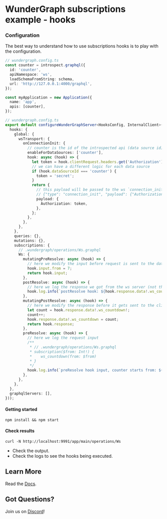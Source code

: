 # WunderGraph subscriptions example - hooks

### Configuration

The best way to understand how to use subscriptions hooks is to play with the configuration.

```typescript
// wundergraph.config.ts
const counter = introspect.graphql({
  id: 'counter',
  apiNamespace: 'ws',
  loadSchemaFromString: schema,
  url: 'http://127.0.0.1:4000/graphql',
});

const myApplication = new Application({
  name: 'app',
  apis: [counter],
});
```

```typescript
// wundergraph.config.ts
export default configureWunderGraphServer<HooksConfig, InternalClient>(() => ({
  hooks: {
    global: {
      wsTransport: {
        onConnectionInit: {
          // counter is the id of the introspected api (data source id), defined in the wundergraph.config.ts
          enableForDataSources: ['counter'],
          hook: async (hook) => {
            let token = hook.clientRequest.headers.get('Authorization') || '';
            // we can have a different logic for each data source
            if (hook.dataSourceId === 'counter') {
              token = 'secret';
            }
            return {
              // this payload will be passed to the ws `connection_init` message payload
              // {"type": "connection_init", "payload": {"Authorization": "secret"}}
              payload: {
                Authorization: token,
              },
            };
          },
        },
      },
    },
    queries: {},
    mutations: {},
    subscriptions: {
      // .wundergraph/operations/Ws.graphql
      Ws: {
        mutatingPreResolve: async (hook) => {
          // here we modify the input before request is sent to the data source
          hook.input.from = 7;
          return hook.input;
        },
        postResolve: async (hook) => {
          // here we log the response we got from the ws server (not the modified one)
          hook.log.info(`postResolve hook: ${hook.response.data!.ws_countdown}`);
        },
        mutatingPostResolve: async (hook) => {
          // here we modify the response before it gets sent to the client
          let count = hook.response.data!.ws_countdown!;
          count++;
          hook.response.data!.ws_countdown = count;
          return hook.response;
        },
        preResolve: async (hook) => {
          // here we log the request input
          /**
           * // .wundergraph/operations/Ws.graphql
           * subscription($from: Int!) {
           * 	ws_countdown(from: $from)
           * }
           */
          hook.log.info(`preResolve hook input, counter starts from: ${hook.input.from}`);
        },
      },
    },
  },
  graphqlServers: [],
}));
```

#### Getting started

```shell
npm install && npm start
```

#### Check results

```shell
curl -N http://localhost:9991/app/main/operations/Ws
```

- Check the output.
- Check the logs to see the hooks being executed.

## Learn More

Read the [Docs](https://wundergraph.com/docs).

## Got Questions?

Join us on [Discord](https://wundergraph.com/discord)!
